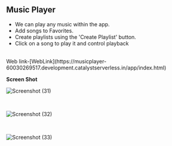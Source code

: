 ## Music Player

- We can play any music within the app.
- Add songs to Favorites.
- Create playlists using the 'Create Playlist' button.
- Click on a song to play it and control playback

<br/>
Web link-[WebLink](https://musicplayer-60030269517.development.catalystserverless.in/app/index.html)
<br/>

**Screen Shot**

![Screenshot (31)](https://github.com/sakthiaj29/Assignment/assets/159148814/4bbdb03d-5951-4548-9006-457266209c62)

<br/>

![Screenshot (32)](https://github.com/sakthiaj29/Assignment/assets/159148814/8e68e7d2-0d1c-4e89-8f8a-2cdf4d4514b8)

<br/>

![Screenshot (33)](https://github.com/sakthiaj29/Assignment/assets/159148814/ace47506-7e28-4a15-b238-4dff1c604ce3)




